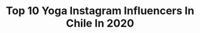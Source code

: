 ---
title: Top 10 Yoga Instagram Influencers In Chile In 2020
description: >-
  Find top yoga Instagram influencers in Chile in 2020. Most popular hashtags: #yoga #chile #love #nature.
platform: Instagram
hits: 34
text_top: Identify the best Instagram accounts on inBeat.
text_bottom: Our platform has 34 Instagram influencers like this in Chile for you to collaborate.
profiles:
  - username: "yoga_nicoletta"
    fullname: >-
      Nicole Arpoulet
    bio: >-
      Bailarina de esta tierra comparto mi práctica de Yoga y espero que te inspire a comenzar la tuya Recetas base a plantas cosmética natural y un deli❤️
    location: "Chile"
    followers: 59365
    engagement: 457
    commentsToLikes: 0.030973
    id: ck137r3ldcyks0i19dq7ufwtt
    verified: false
    hashtags: "#life, #ibelieveinthegoodthingscoming, #heart, #lovingreminder"
  - username: "carolazow"
    fullname: >-
      Caro Lazo
    bio: >-
      CLASES DE YOGA ON LINE ✨ • Vinyasa and Anusara Elements Yoga Teacher and Student 🙏💜 •Sharing magic moments ✨
    location: "Chile"
    followers: 3454
    engagement: 630
    commentsToLikes: 0.094102
    id: ck133yqseuefm0i1981u3k4z9
    verified: false
    hashtags: "#yoga, #conexion, #yogaparatodos, #coaching"
  - username: "nativa_cl"
    fullname: >-
      Vania Hermosilla
    bio: >-
      Arte inspirado en la naturaleza, los viajes y los sueños❤️⚡ 25 de 194 📍🌎 🐶 @nativapintatumascota 🦋 @myaerialyoga 🤸🏽‍♀️ @yogasemillas . 💌 Tienda:
    location: "Chile"
    followers: 2713
    engagement: 847
    commentsToLikes: 0.056816
    id: ck5zlo38vl30f0i14rl2rezsx
    verified: false
    hashtags: "#womanart, #natureart, #art, #artist"
  - username: "isiassler"
    fullname: >-
      Isi Assler
    bio: >-
      SPLITBOARDING FOR LIFE 🏂💙❄️ 🌱Born in chile 📍 Malalcahuello 🏆 Nacional x2 🏂 ☀️somos energía ⭐️🙏🏼 🔷ASHTANGA YOGA 🔛@chasing.winters
    location: "Chile"
    followers: 12787
    engagement: 489
    commentsToLikes: 0.023919
    id: ck5q8gmkx630k0i111jyz65c4
    verified: false
    hashtags: "#mavicmini, #merecidorelajo, #chile, #nature"
  - username: "stephany_butler"
    fullname: >-
      Stephany Butler
    bio: >-
      INSTRUCTORA YOGA ॐ PSICÓLOGA CLÍNICA TERAPEUTA FLORAL ABDOMINALES HIPOPRESIVOS . . . . Yogui/ Atleta/Poledancer CONSULTA Ψ CLASES ॐ X DM 📩
    location: "Chile"
    followers: 9589
    engagement: 391
    commentsToLikes: 0.059112
    id: ckap8krnyore10i789ycfjzmd
    verified: false
    hashtags: "#calisthenics, #clasesyogaonline, #instachile, #mindfullness"
  - username: "maitejimenezr"
    fullname: >-
      Maite Jiménez Ramírez
    bio: >-
      Profesora de Educación Física Instructora Kundalini Yoga CEO @espaciofluye #Foxfit |FoxSport Chile 📺 @fitbitlatam Fitness | Yoga| 📍5ta región,🇨🇱
    location: "Chile"
    followers: 28734
    engagement: 124
    commentsToLikes: 0.093249
    id: ck15p9mjkws560i19jryx2rrk
    verified: false
    hashtags: "#barritasinazucar, #maitefit, #yoga, #concurso"
  - username: "lou_cooper_yoga"
    fullname: >-
      ᴸᴼᵁ ᶜᴼᴼᴾᴱᴿॐसर्व मन्गलम्✽
    bio: >-
      𓂀°•ʜᴇʟʟᴏ ᴜɴɪᴠᴇʀsᴇ•°𓆃 ᴠɪɴʏᴀsᴀ ʏᴏɢᴀ ɪɴsᴛʀᴜᴄᴛᴏʀ°ʙᴜᴅᴏᴋᴏɴ®ʏᴏɢᴀ & ᴍᴏʙɪʟɪᴛʏ ᴛʜᴇ ᴡᴀʏ ʏᴏᴜ ᴍᴏᴠᴇ ɪs ᴛʜᴇ ᴡᴀʏ ʏᴏᴜ ᴛʜɪɴᴋ 📍ᴘɪᴄʜɪʟᴇᴍᴜ✺♪𓆚 ɴᴏᴍᴀᴅ꧁➶ 𓂍
    location: "Chile"
    followers: 33539
    engagement: 155
    commentsToLikes: 0.064700
    id: ck5heom39tzvu0i119hmmdip5
    verified: false
    hashtags: "#budokonyoga, #pichilemu, #puntadelobos, #outfit"
  - username: "bboyears"
    fullname: >-
      EARS👂
    bio: >-
      Bailarín Profesional, Acrobata y Equilibrista 🤸‍♂️ 📍🇨🇱 🇫🇷🇩🇪🇨🇭🇳🇱🇪🇸🇨🇺🇧🇷🇨🇴🇪🇨🇵🇪🇦🇷 Speedy Angels Uni CREW 🇻🇪 @Spdangelsuni @Aborigenesvzla @GodLevelStore
    location: "Chile"
    followers: 6848
    engagement: 658
    commentsToLikes: 0.048347
    id: ck55kfj5tz6u80i11km7r03i2
    verified: false
    hashtags: "#powermoves, #acrobatics, #yoga, #hiphop"
  - username: "giselabargar"
    fullname: >-
      🄶🄸🅂🄴🄻🄰 🄱🄰🅁🄶🄰🅁
    bio: >-
      Gaucha, bien de campo🐴🐄🌾🌽🌻 👩‍👧‍👦Mamá de Zoe y Matteo Vivo en 🇨🇱 hace 19 años. 🇦🇷 Soy de Rivera 💼 ESPN 🎓 Locutora ❤️ los autos y las 🏍️ 100% tuerca
    location: "Chile"
    followers: 60421
    engagement: 290
    commentsToLikes: 0.044594
    id: ck6u5b8si8ml30j71ppt17cwq
    verified: false
    hashtags: "#slr, #workout, #slrcanon, #funny"
  - username: "tomasgonzalez1"
    fullname: >-
      Tomas Gonzalez
    bio: >-
      Gimnasta Chileno 🇨🇱 3x Olympic finalist 4x World finalist
    location: "Chile"
    followers: 249685
    engagement: 323
    commentsToLikes: 0.016722
    id: ck0u7p8c65cit0i19wkdpybdi
    verified: true
    hashtags: "#gimnasia, #escuelatomasgonzalez, #gymnastics, #chile"
---